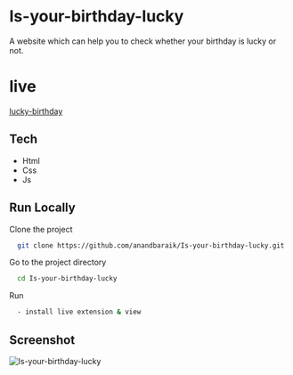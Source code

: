 
# Is-your-birthday-lucky
A website which can help you to check whether your birthday is lucky or not.



# live

[lucky-birthday](https://is-your-birthday-lucky-anand.netlify.app/)


## Tech
- Html
- Css
- Js


## Run Locally

Clone the project

```bash
  git clone https://github.com/anandbaraik/Is-your-birthday-lucky.git
```

Go to the project directory

```bash
  cd Is-your-birthday-lucky
```

Run
```bash
  - install live extension & view
```
## Screenshot
![Is-your-birthday-lucky](https://user-images.githubusercontent.com/31516195/188324016-19b97d4b-5aab-46d5-b9c4-51da4d510f45.png)
